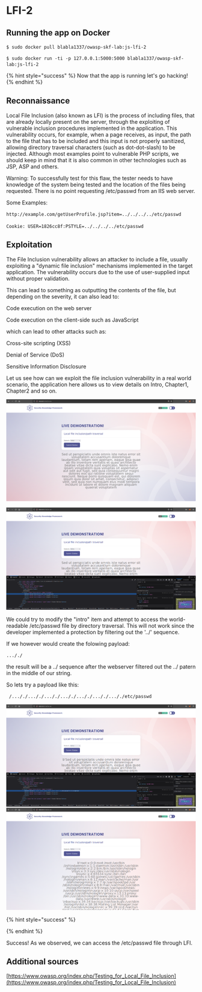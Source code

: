 # LFI-2

## Running the app on Docker

```
$ sudo docker pull blabla1337/owasp-skf-lab:js-lfi-2
```

```
$ sudo docker run -ti -p 127.0.0.1:5000:5000 blabla1337/owasp-skf-lab:js-lfi-2
```

{% hint style="success" %}
Now that the app is running let's go hacking!
{% endhint %}

## Reconnaissance

Local File Inclusion (also known as LFI) is the process of including files, that are already locally present on the server, through the exploiting of vulnerable inclusion procedures implemented in the application. This vulnerability occurs, for example, when a page receives, as input, the path to the file that has to be included and this input is not properly sanitized, allowing directory traversal characters (such as dot-dot-slash) to be injected. Although most examples point to vulnerable PHP scripts, we should keep in mind that it is also common in other technologies such as JSP, ASP and others.

Warning: To successfully test for this flaw, the tester needs to have knowledge of the system being tested and the location of the files being requested. There is no point requesting /etc/passwd from an IIS web server.

Some Examples:

```
http://example.com/getUserProfile.jsp?item=../../../../etc/passwd

Cookie: USER=1826cc8f:PSTYLE=../../../../etc/passwd
```

## Exploitation

The File Inclusion vulnerability allows an attacker to include a file, usually exploiting a "dynamic file inclusion" mechanisms implemented in the target application. The vulnerability occurs due to the use of user-supplied input without proper validation.

This can lead to something as outputting the contents of the file, but depending on the severity, it can also lead to:

Code execution on the web server

Code execution on the client-side such as JavaScript

which can lead to other attacks such as:

Cross-site scripting (XSS)

Denial of Service (DoS)

Sensitive Information Disclosure

Let us see how can we exploit the file inclusion vulnerability in a real world scenario, the application here allows us to view details on Intro, Chapter1, Chapter2 and so on.

![](https://raw.githubusercontent.com/blabla1337/skf-labs/master/.gitbook/assets/python/LFI/1.png)

![](https://raw.githubusercontent.com/blabla1337/skf-labs/master/.gitbook/assets/python/LFI/2.png)

We could try to modify the "intro" item and attempt to access the world-readable /etc/passwd file by directory traversal. This will not work since the developer implemented a protection by filtering out the '../' sequence.

If we however would create the folowing payload:

```
..././
```

the result will be a ../ sequence after the webserver filtered out the ../ patern in the middle of our string.

So lets try a payload like this:

```
 /..././..././..././..././..././..././..././etc/passwd
```

![](https://raw.githubusercontent.com/blabla1337/skf-labs/master/.gitbook/assets/python/LFI-2/1.png)
![](https://raw.githubusercontent.com/blabla1337/skf-labs/master/.gitbook/assets/python/LFI-2/2.png)

{% hint style="success" %}

{% endhint %}

Success! As we observed, we can access the /etc/passwd file through LFI.

## Additional sources

[https://www.owasp.org/index.php/Testing_for_Local_File_Inclusion](https://www.owasp.org/index.php/Testing_for_Local_File_Inclusion)
